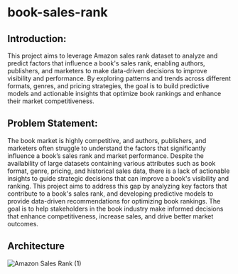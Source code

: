 # book-sales-rank

## Introduction:
This project aims to leverage Amazon sales rank dataset to analyze and predict factors that influence a book's sales rank, enabling authors, publishers, and marketers to make data-driven decisions to improve visibility and performance. By exploring patterns and trends across different formats, genres, and pricing strategies, the goal is to build predictive models and actionable insights that optimize book rankings and enhance their market competitiveness.

## Problem Statement:
The book market is highly competitive, and authors, publishers, and marketers often struggle to understand the factors that significantly influence a book’s sales rank and market performance. Despite the availability of large datasets containing various attributes such as book format, genre, pricing, and historical sales data, there is a lack of actionable insights to guide strategic decisions that can improve a book's visibility and ranking. This project aims to address this gap by analyzing key factors that contribute to a book's sales rank, and developing predictive models to provide data-driven recommendations for optimizing book rankings. The goal is to help stakeholders in the book industry make informed decisions that enhance competitiveness, increase sales, and drive better market outcomes.

## Architecture
![Amazon Sales Rank (1)](https://github.com/user-attachments/assets/dffc39df-a741-4b5f-ad98-993b05b10e92)
